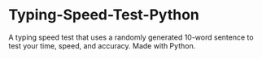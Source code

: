 # Typing-Speed-Test-Python

A typing speed test that uses a randomly generated 10-word sentence to test your time, speed, and accuracy. Made with Python.
